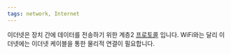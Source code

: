 ```yaml
---
tags: network, Internet
---
```

이더넷은 장치 간에 데이터를 전송하기 위한 계층2 [프로토콜](Protocol.md) 입니다. WiFi와는 달리 이더넷에는 이더넷 케이블을 통한 물리적 연결이 필요합니다.
